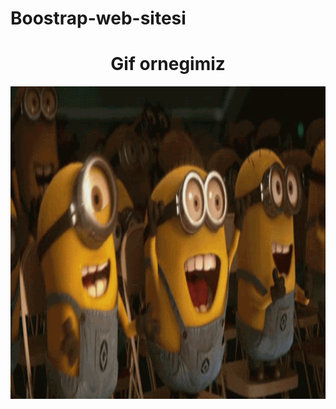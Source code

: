 # Boostrap-web-sitesi
<h1 align="center">Gif ornegimiz</h1>
<p><img align="center" src=https://github.com/halilibrahimkarasu/Boostrap-web-sitesi/blob/main/happy.gif width="1000" height="500" </p>
